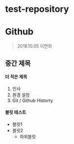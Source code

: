 # test-repository
# Github

>2018.10.05
>이연희

## 중간 제목
#### 더 작은 제목

1. 인사
1. 환경 설정
1. Git / Github Historty

#### 블릿 테스트

- 블릿1
- 블릿2
  - 하위블릿
